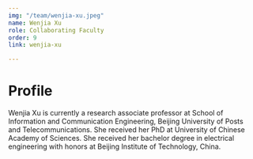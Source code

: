 ```yaml
---
img: "/team/wenjia-xu.jpeg"
name: Wenjia Xu
role: Collaborating Faculty
order: 9
link: wenjia-xu

---
```


# Profile
Wenjia Xu is currently a research associate professor at School of Information and Communication Engineering, Beijing University of Posts and Telecommunications. She received her PhD at University of Chinese Academy of Sciences. She received her bachelor degree in electrical engineering with honors at Beijing Institute of Technology, China.